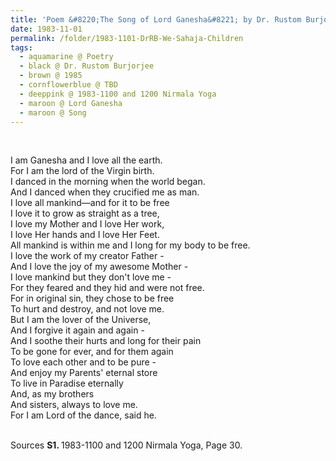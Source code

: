```yaml
---
title: 'Poem &#8220;The Song of Lord Ganesha&#8221; by Dr. Rustom Burjorjee from 1985-0500 and 0600 Nirmala Yoga, Page 4'
date: 1983-11-01
permalink: /folder/1983-1101-DrRB-We-Sahaja-Children
tags:
  - aquamarine @ Poetry
  - black @ Dr. Rustom Burjorjee
  - brown @ 1985
  - cornflowerblue @ TBD
  - deeppink @ 1983-1100 and 1200 Nirmala Yoga
  - maroon @ Lord Ganesha
  - maroon @ Song
---
```


<br>

<p>
I am Ganesha and I love all the earth.<br>
For I am the lord of the Virgin birth.<br>
I danced in the morning when the world began.<br>
And I danced when they crucified me as man.<br>
I love all mankind—and for it to be free<br>
I love it to grow as straight as a tree,<br>
I love my Mother and I love Her work,<br>
I love Her hands and I love Her Feet.<br>
All mankind is within me and I long for my body to be free.<br>
I love the work of my creator Father -<br>
And I love the joy of my awesome Mother -<br>
I love mankind but they don't love me -<br>
For they feared and they hid and were not free.<br>
For in original sin, they chose to be free<br>
To hurt and destroy, and not love me.<br>
But I am the lover of the Universe,<br>
And I forgive it again and again -<br>
And I soothe their hurts and long for their pain<br>
To be gone for ever, and for them again<br>
To love each other and to be pure -<br>
And enjoy my Parents' eternal store<br>
To live in Paradise eternally<br>
And, as my brothers<br>
And sisters, always to love me.<br>
For I am Lord of the dance, said he.<br>
</p>

<br>

<wave-list>
<list-title color="DarkSeaGreen" width="55">Sources</list-title>
  <list-item color="BlanchedAlmond"  width="280"><b>S1. </b> 1983-1100 and 1200 Nirmala Yoga, Page 30.</list-item>
</wave-list>